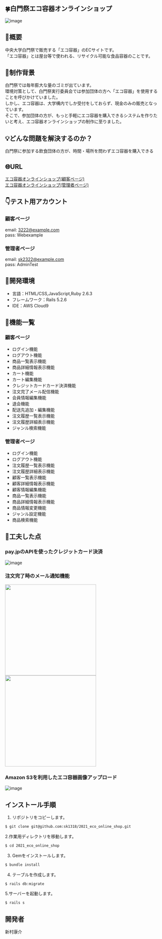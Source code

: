 ## 🍀白門祭エコ容器オンラインショップ
![image](https://user-images.githubusercontent.com/69100635/131132242-93548c48-6832-49ff-9909-2033b4f4d442.png)

## 📙概要
中央大学白門祭で販売する「エコ容器」のECサイトです。<br>
「エコ容器」とは屋台等で使われる、リサイクル可能な食品容器のことです。<br>

## 📙制作背景
白門祭では毎年膨大な量のゴミが出ています。<br>
環境対策として、白門祭実行委員会では参加団体の方へ「エコ容器」を使用することを呼びかけていました。<br>
しかし、エコ容器は、大学構内でしか受付をしておらず、現金のみの販売となっています。<br>
そこで、参加団体の方が、もっと手軽にエコ容器を購入できるシステムを作りたいと考え、エコ容器オンラインショップの制作に至りました。

## 💡どんな問題を解決するのか？
白門祭に参加する飲食団体の方が、時間・場所を問わずエコ容器を購入できる

## 🌐URL
[エコ容器オンラインショップ(顧客ページ)](https://morning-eyrie-27166.herokuapp.com/)<br>
[エコ容器オンラインショップ(管理者ページ)](https://nameless-lowlands-21534.herokuapp.com/admin/sign_in)
　　　
## 👇テスト用アカウント
### 顧客ページ
email: 3222@example.com<br>
pass: Webexample
### 管理者ページ
email: sk2322@example.com<br>
pass: AdminTest

## 📙開発環境
- 言語：HTML/CSS,JavaScript,Ruby 2.6.3
- フレームワーク：Rails 5.2.6
- IDE：AWS Cloud9

## 📙機能一覧
### 顧客ページ
- ログイン機能
- ログアウト機能
- 商品一覧表示機能
- 商品詳細情報表示機能
- カート機能
- カート編集機能
- クレジットカードカード決済機能
- 注文完了メール配信機能
- 会員情報編集機能
- 退会機能
- 配送先追加・編集機能
- 注文履歴一覧表示機能
- 注文履歴詳細表示機能
- ジャンル検索機能

### 管理者ページ
- ログイン機能
- ログアウト機能
- 注文履歴一覧表示機能
- 注文履歴詳細表示機能
- 顧客一覧表示機能
- 顧客詳細情報表示機能
- 顧客情報編集機能
- 商品一覧表示機能
- 商品詳細情報表示機能
- 商品情報変更機能
- ジャンル設定機能
- 商品検索機能

## 📙工夫した点
### pay.jpのAPIを使ったクレジットカード決済
![image](https://user-images.githubusercontent.com/69100635/131134468-741e33a8-5159-4c8d-aab0-7ee0d6ddf0d9.png)
### 注文完了時のメール通知機能
<img src="https://user-images.githubusercontent.com/69100635/131238116-6df7120d-0999-4426-9079-f94dd51ba252.png" width="300px"><img src="https://user-images.githubusercontent.com/69100635/131238099-496a7694-c163-4afe-b16b-cc6bb970137d.png" width="300px">
### Amazon S3を利用したエコ容器画像アップロード
![image](https://user-images.githubusercontent.com/69100635/131240231-1052ba7c-4555-42a2-aea9-24329d82e611.png)



## インストール手順
1. リポジトリをコピーします。
```bash
$ git clone git@github.com:sk1318/2021_eco_online_shop.git
```

2.作業用ディレクトリを移動します。
```bash
$ cd 2021_eco_online_shop
```

3. Gemをインストールします。
```bash
$ bundle install
```

4. テーブルを作成します。
```bash
$ rails db:migrate
```

5.サーバーを起動します。
```bash
$ rails s
```

## 開発者
新村康介
